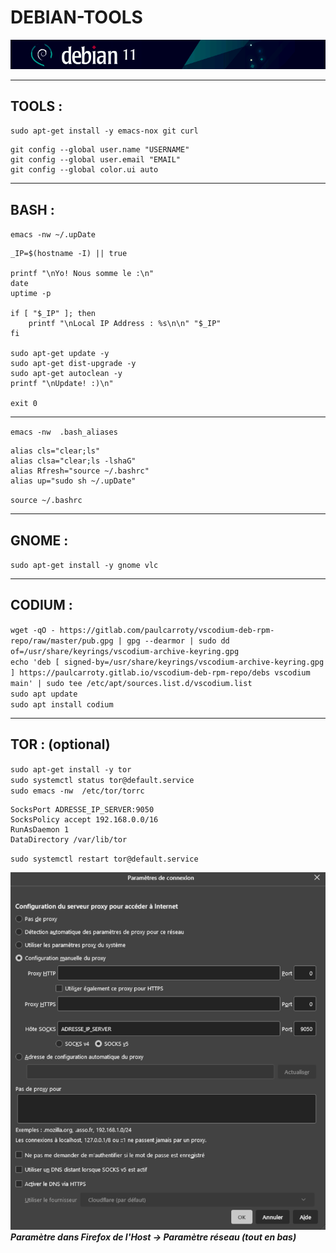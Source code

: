 #   DEBIAN-TOOLS
![screenshot0](IMG/debian-logo.png)  
___

##  TOOLS :
`sudo apt-get install -y emacs-nox git curl`

    git config --global user.name "USERNAME"
    git config --global user.email "EMAIL"
    git config --global color.ui auto
___

##  BASH :
`emacs -nw ~/.upDate`

    _IP=$(hostname -I) || true

    printf "\nYo! Nous somme le :\n"
    date
    uptime -p

    if [ "$_IP" ]; then
        printf "\nLocal IP Address : %s\n\n" "$_IP"
    fi

    sudo apt-get update -y
    sudo apt-get dist-upgrade -y
    sudo apt-get autoclean -y
    printf "\nUpdate! :)\n"

    exit 0
___

`emacs -nw  .bash_aliases`

    alias cls="clear;ls"
    alias clsa="clear;ls -lshaG"
    alias Rfresh="source ~/.bashrc"
    alias up="sudo sh ~/.upDate"
`source ~/.bashrc`
___

##  GNOME :
`sudo apt-get install -y gnome vlc`  
___

##  CODIUM :
`wget -qO - https://gitlab.com/paulcarroty/vscodium-deb-rpm-repo/raw/master/pub.gpg | gpg --dearmor | sudo dd of=/usr/share/keyrings/vscodium-archive-keyring.gpg`  
`echo 'deb [ signed-by=/usr/share/keyrings/vscodium-archive-keyring.gpg ] https://paulcarroty.gitlab.io/vscodium-deb-rpm-repo/debs vscodium main' | sudo tee /etc/apt/sources.list.d/vscodium.list`  
`sudo apt update`  
`sudo apt install codium`  
___

##  TOR : (optional)
`sudo apt-get install -y tor`  
`sudo systemctl status tor@default.service`  
`sudo emacs -nw  /etc/tor/torrc`

    SocksPort ADRESSE_IP_SERVER:9050
    SocksPolicy accept 192.168.0.0/16
    RunAsDaemon 1
    DataDirectory /var/lib/tor

`sudo systemctl restart tor@default.service`

![screenshot01](IMG/08-debian-tools/01.png)  
***Paramètre dans Firefox de l'Host -> Paramètre réseau (tout en bas)***  